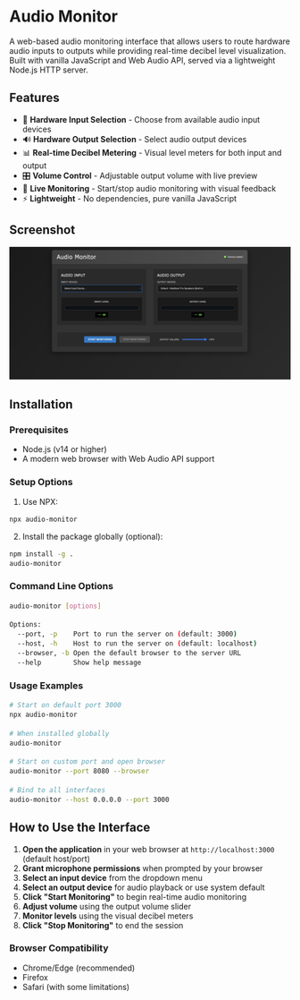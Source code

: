 # Audio Monitor

A web-based audio monitoring interface that allows users to route hardware audio inputs to outputs while providing real-time decibel level visualization. Built with vanilla JavaScript and Web Audio API, served via a lightweight Node.js HTTP server.

## Features

- 🎤 **Hardware Input Selection** - Choose from available audio input devices
- 🔊 **Hardware Output Selection** - Select audio output devices
- 📊 **Real-time Decibel Metering** - Visual level meters for both input and output
- 🎛️ **Volume Control** - Adjustable output volume with live preview
- 🔴 **Live Monitoring** - Start/stop audio monitoring with visual feedback
- ⚡ **Lightweight** - No dependencies, pure vanilla JavaScript

## Screenshot

![Audio Monitor Interface](./public/screenshot.jpg)

## Installation

### Prerequisites

- Node.js (v14 or higher)
- A modern web browser with Web Audio API support

### Setup Options

1. Use NPX:
```bash
npx audio-monitor
```

2. Install the package globally (optional):
```bash
npm install -g .
audio-monitor
```

### Command Line Options

```bash
audio-monitor [options]

Options:
  --port, -p    Port to run the server on (default: 3000)
  --host, -h    Host to run the server on (default: localhost)
  --browser, -b Open the default browser to the server URL
  --help        Show help message
```

### Usage Examples

```bash
# Start on default port 3000
npx audio-monitor

# When installed globally
audio-monitor

# Start on custom port and open browser
audio-monitor --port 8080 --browser

# Bind to all interfaces
audio-monitor --host 0.0.0.0 --port 3000
```

## How to Use the Interface

1. **Open the application** in your web browser at `http://localhost:3000` (default host/port)
2. **Grant microphone permissions** when prompted by your browser
3. **Select an input device** from the dropdown menu
4. **Select an output device** for audio playback or use system default
5. **Click "Start Monitoring"** to begin real-time audio monitoring
6. **Adjust volume** using the output volume slider
7. **Monitor levels** using the visual decibel meters
8. **Click "Stop Monitoring"** to end the session

### Browser Compatibility

- Chrome/Edge (recommended)
- Firefox
- Safari (with some limitations)
